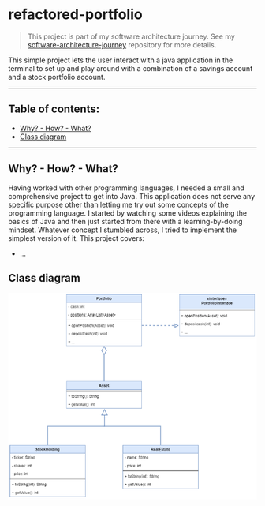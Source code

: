 # refactored-portfolio

> This project is part of my software architecture journey. See my [software-architecture-journey](https://github.com/mykingdomforapawn/software-architecture-journey) repository for more details.

This simple project lets the user interact with a java application in the terminal to set up and play around with a combination of a savings account and a stock portfolio account.

---

## Table of contents:
- [Why? - How? - What?](#why---how---what)
- [Class diagram](#class-diagram)

---

## Why? - How? - What?

Having worked with other programming languages, I needed a small and comprehensive project to get into Java. This application does not serve any specific purpose other than letting me try out some concepts of the programming language. I started by watching some videos explaining the basics of Java and then just started from there with a learning-by-doing mindset. Whatever concept I stumbled across, I tried to implement the simplest version of it. This project covers:

- ...

## Class diagram

![Class diagram](refactored_portfolio_class_diagram.drawio.png)